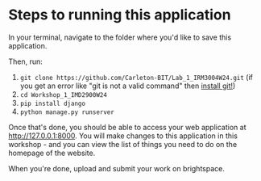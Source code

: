 # Steps to running this application

In your terminal, navigate to the folder where you'd like to save this application.

Then, run:

1. `git clone https://github.com/Carleton-BIT/Lab_1_IRM3004W24.git` (if you get an error like "git is not a valid command" then [install git!](https://git-scm.com/downloads))
2. `cd Workshop_1_IMD2900W24`
3. `pip install django`
4. `python manage.py runserver`

Once that's done, you should be able to access your web application at http://127.0.0.1:8000. You will make changes to this application in this workshop - and you can view the list of things you need to do on the homepage of the website.

When you're done, upload and submit your work on brightspace.
